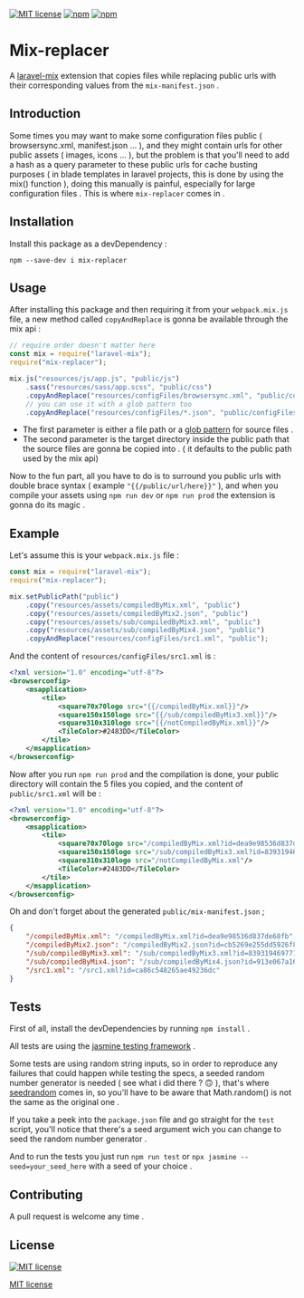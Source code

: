 [![MIT license](https://img.shields.io/badge/License-MIT-blue.svg)](https://opensource.org/licenses/MIT)
[![npm](https://img.shields.io/npm/dt/mix-replacer)](https://www.npmjs.com/package/mix-replacer)
[![npm](https://img.shields.io/npm/v/mix-replacer)](https://www.npmjs.com/package/mix-replacer)


# Mix-replacer

A [laravel-mix](https://github.com/JeffreyWay/laravel-mix) extension that copies files while replacing public urls with their corresponding values from the `mix-manifest.json` .

## Introduction

Some times you may want to make some configuration files public ( browsersync.xml, manifest.json ... ), and they might contain urls for other public assets ( images, icons ... ), but the problem is that you'll need to add a hash as a query parameter to these public urls for cache busting purposes ( in blade templates in laravel projects, this is done by using the mix() function ), doing this manually is painful, especially for large configuration files . This is where `mix-replacer` comes in .

## Installation

Install this package as a devDependency :

`npm --save-dev i mix-replacer`

## Usage

After installing this package and then requiring it from your `webpack.mix.js` file, a new method called `copyAndReplace` is gonna be available through the mix api :

```javascript
// require order doesn't matter here
const mix = require("laravel-mix");
require("mix-replacer");

mix.js("resources/js/app.js", "public/js")
	.sass("resources/sass/app.scss", "public/css")
	.copyAndReplace("resources/configFiles/browsersync.xml", "public/configFiles")
	// you can use it with a glob pattern too
	.copyAndReplace("resources/configFiles/*.json", "public/configFiles");
```

-   The first parameter is either a file path or a [glob pattern](https://github.com/isaacs/node-glob#readme) for source files .
-   The second parameter is the target directory inside the public path that the source files are gonna be copied into . ( it defaults to the public path used by the mix api)

Now to the fun part, all you have to do is to surround you public urls with double brace syntax ( example `"{{/public/url/here}}"` ), and when you compile your assets using `npm run dev` or `npm run prod` the extension is gonna do its magic .

## Example

Let's assume this is your `webpack.mix.js` file :

```javascript
const mix = require("laravel-mix");
require("mix-replacer");

mix.setPublicPath("public")
	.copy("resources/assets/compiledByMix.xml", "public")
	.copy("resources/assets/compiledByMix2.json", "public")
	.copy("resources/assets/sub/compiledByMix3.xml", "public")
	.copy("resources/assets/sub/compiledByMix4.json", "public")
	.copyAndReplace("resources/configFiles/src1.xml", "public");
```

And the content of `resources/configFiles/src1.xml` is :

```xml
<?xml version="1.0" encoding="utf-8"?>
<browserconfig>
    <msapplication>
        <tile>
            <square70x70logo src="{{/compiledByMix.xml}}"/>
            <square150x150logo src="{{/sub/compiledByMix3.xml}}"/>
            <square310x310logo src="{{/notCompiledByMix.xml}}"/>
            <TileColor>#2483DD</TileColor>
        </tile>
    </msapplication>
</browserconfig>
```

Now after you run `npm run prod` and the compilation is done, your public directory will contain the 5 files you copied, and the content of `public/src1.xml` will be :

```xml
<?xml version="1.0" encoding="utf-8"?>
<browserconfig>
    <msapplication>
        <tile>
            <square70x70logo src="/compiledByMix.xml?id=dea9e98536d837de68fb"/>
            <square150x150logo src="/sub/compiledByMix3.xml?id=839319469771b9c831ed"/>
            <square310x310logo src="/notCompiledByMix.xml"/>
            <TileColor>#2483DD</TileColor>
        </tile>
    </msapplication>
</browserconfig>
```

Oh and don't forget about the generated `public/mix-manifest.json` ;

```json
{
	"/compiledByMix.xml": "/compiledByMix.xml?id=dea9e98536d837de68fb",
	"/compiledByMix2.json": "/compiledByMix2.json?id=cb5269e255dd5926f863",
	"/sub/compiledByMix3.xml": "/sub/compiledByMix3.xml?id=839319469771b9c831ed",
	"/sub/compiledByMix4.json": "/sub/compiledByMix4.json?id=913e067a162e99e34741",
	"/src1.xml": "/src1.xml?id=ca86c548265ae49236dc"
}
```

## Tests

First of all, install the devDependencies by running `npm install` .

All tests are using the [jasmine testing framework](https://github.com/jasmine/jasmine#readme) .

Some tests are using random string inputs, so in order to reproduce any failures that could happen while testing the specs, a seeded random number generator is needed ( see what i did there ? :upside_down_face: ), that's where [seedrandom](https://github.com/davidbau/seedrandom#cjs--nodejs-usage) comes in, so you'll have to be aware that Math.random() is not the same as the original one .

If you take a peek into the `package.json` file and go straight for the `test` script, you'll notice that there's a seed argument wich you can change to seed the random number generator .

And to run the tests you just run `npm run test` or `npx jasmine --seed=your_seed_here` with a seed of your choice .

## Contributing

A pull request is welcome any time .

## License

[![MIT license](https://img.shields.io/badge/License-MIT-blue.svg)](https://opensource.org/licenses/MIT)

[MIT license](https://opensource.org/licenses/MIT)
